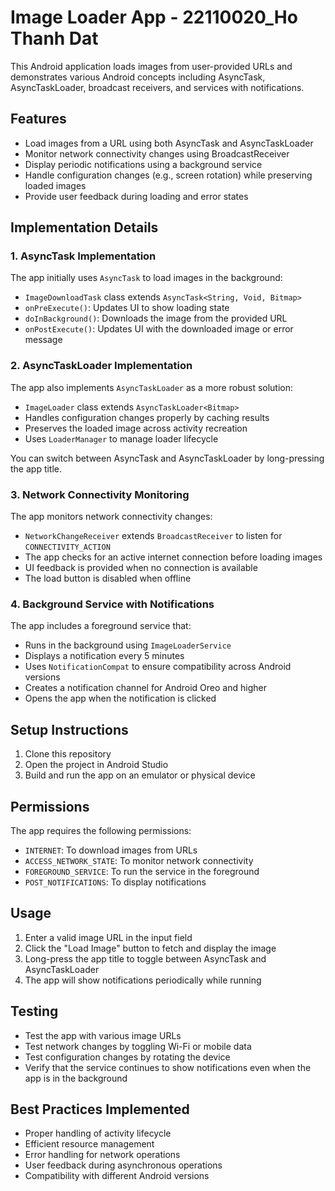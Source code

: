 # Image Loader App - 22110020_Ho Thanh Dat

This Android application loads images from user-provided URLs and demonstrates various Android concepts including AsyncTask, AsyncTaskLoader, broadcast receivers, and services with notifications.

## Features

- Load images from a URL using both AsyncTask and AsyncTaskLoader
- Monitor network connectivity changes using BroadcastReceiver
- Display periodic notifications using a background service
- Handle configuration changes (e.g., screen rotation) while preserving loaded images
- Provide user feedback during loading and error states

## Implementation Details

### 1. AsyncTask Implementation

The app initially uses `AsyncTask` to load images in the background:

- `ImageDownloadTask` class extends `AsyncTask<String, Void, Bitmap>`
- `onPreExecute()`: Updates UI to show loading state
- `doInBackground()`: Downloads the image from the provided URL
- `onPostExecute()`: Updates UI with the downloaded image or error message

### 2. AsyncTaskLoader Implementation

The app also implements `AsyncTaskLoader` as a more robust solution:

- `ImageLoader` class extends `AsyncTaskLoader<Bitmap>`
- Handles configuration changes properly by caching results
- Preserves the loaded image across activity recreation
- Uses `LoaderManager` to manage loader lifecycle

You can switch between AsyncTask and AsyncTaskLoader by long-pressing the app title.

### 3. Network Connectivity Monitoring

The app monitors network connectivity changes:

- `NetworkChangeReceiver` extends `BroadcastReceiver` to listen for `CONNECTIVITY_ACTION`
- The app checks for an active internet connection before loading images
- UI feedback is provided when no connection is available
- The load button is disabled when offline

### 4. Background Service with Notifications

The app includes a foreground service that:

- Runs in the background using `ImageLoaderService`
- Displays a notification every 5 minutes
- Uses `NotificationCompat` to ensure compatibility across Android versions
- Creates a notification channel for Android Oreo and higher
- Opens the app when the notification is clicked

## Setup Instructions

1. Clone this repository
2. Open the project in Android Studio
3. Build and run the app on an emulator or physical device

## Permissions

The app requires the following permissions:

- `INTERNET`: To download images from URLs
- `ACCESS_NETWORK_STATE`: To monitor network connectivity
- `FOREGROUND_SERVICE`: To run the service in the foreground
- `POST_NOTIFICATIONS`: To display notifications

## Usage

1. Enter a valid image URL in the input field
2. Click the "Load Image" button to fetch and display the image
3. Long-press the app title to toggle between AsyncTask and AsyncTaskLoader
4. The app will show notifications periodically while running

## Testing

- Test the app with various image URLs
- Test network changes by toggling Wi-Fi or mobile data
- Test configuration changes by rotating the device
- Verify that the service continues to show notifications even when the app is in the background

## Best Practices Implemented

- Proper handling of activity lifecycle
- Efficient resource management
- Error handling for network operations
- User feedback during asynchronous operations
- Compatibility with different Android versions